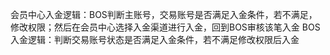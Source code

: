 会员中心入金逻辑：BOS判断主账号，交易账号是否满足入金条件，若不满足，修改权限；然后在会员中心选择入金渠道进行入金，回到BOS审核该笔入金
BOS入金逻辑：判断交易账号状态是否满足入金条件，若不满足修改权限后入金